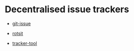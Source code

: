 # Decentralised issue trackers

* [git-issue](https://github.com/dspinellis/git-issue)

* [rotsit](https://github.com/lelanthran/rotsit)

* [tracker-tool](https://github.com/vicjicaman/tracker-tool)


